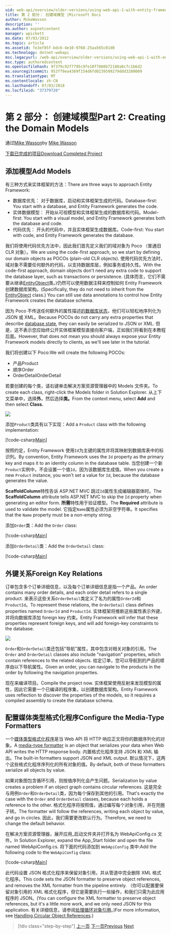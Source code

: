 ```yaml
---
uid: web-api/overview/older-versions/using-web-api-1-with-entity-framework-5/using-web-api-with-entity-framework-part-2
title: 第 2 部分： 创建域模型 |Microsoft Docs
author: MikeWasson
description: ''
ms.author: aspnetcontent
manager: wpickett
ms.date: 07/03/2012
ms.topic: article
ms.assetid: fe3ef85f-bdc6-4e10-9768-25aa565c01d0
ms.technology: dotnet-webapi
msc.legacyurl: /web-api/overview/older-versions/using-web-api-1-with-entity-framework-5/using-web-api-with-entity-framework-part-2
msc.type: authoredcontent
ms.openlocfilehash: 9f379c92f7795c9fe10f7860b72188a8cfc1b6d2
ms.sourcegitcommit: 953ff9ea4369f154d6fd0239599279ddd3280009
ms.translationtype: MT
ms.contentlocale: zh-CN
ms.lasthandoff: 07/03/2018
ms.locfileid: "37379720"
---
```

<a name="part-2-creating-the-domain-models"></a><span data-ttu-id="42874-102">第 2 部分： 创建域模型</span><span class="sxs-lookup"><span data-stu-id="42874-102">Part 2: Creating the Domain Models</span></span>
====================
<span data-ttu-id="42874-103">通过[Mike Wasson](https://github.com/MikeWasson)</span><span class="sxs-lookup"><span data-stu-id="42874-103">by [Mike Wasson](https://github.com/MikeWasson)</span></span>

[<span data-ttu-id="42874-104">下载已完成的项目</span><span class="sxs-lookup"><span data-stu-id="42874-104">Download Completed Project</span></span>](http://code.msdn.microsoft.com/ASP-NET-Web-API-with-afa30545)

## <a name="add-models"></a><span data-ttu-id="42874-105">添加模型</span><span class="sxs-lookup"><span data-stu-id="42874-105">Add Models</span></span>

<span data-ttu-id="42874-106">有三种方式来实体框架的方法：</span><span class="sxs-lookup"><span data-stu-id="42874-106">There are three ways to approach Entity Framework:</span></span>

- <span data-ttu-id="42874-107">数据库优先： 对于数据库，启动和实体框架生成的代码。</span><span class="sxs-lookup"><span data-stu-id="42874-107">Database-first: You start with a database, and Entity Framework generates the code.</span></span>
- <span data-ttu-id="42874-108">实体数据模型： 开始从可视模型和实体框架生成的数据库和代码。</span><span class="sxs-lookup"><span data-stu-id="42874-108">Model-first: You start with a visual model, and Entity Framework generates both the database and code.</span></span>
- <span data-ttu-id="42874-109">代码优先： 开头的代码中，并且实体框架生成数据库。</span><span class="sxs-lookup"><span data-stu-id="42874-109">Code-first: You start with code, and Entity Framework generates the database.</span></span>

<span data-ttu-id="42874-110">我们将使用代码优先方法中，因此我们首先定义我们的域对象为 Poco （普通旧 CLR 对象）。</span><span class="sxs-lookup"><span data-stu-id="42874-110">We are using the code-first approach, so we start by defining our domain objects as POCOs (plain-old CLR objects).</span></span> <span data-ttu-id="42874-111">使用代码优先方法时，域对象不需要任何额外的代码，以支持数据库层，例如事务或持久性。</span><span class="sxs-lookup"><span data-stu-id="42874-111">With the code-first approach, domain objects don't need any extra code to support the database layer, such as transactions or persistence.</span></span> <span data-ttu-id="42874-112">(具体而言，它们不需要从继承[EntityObject](https://msdn.microsoft.com/library/system.data.objects.dataclasses.entityobject.aspx)类。)仍然可以使用数据注释来控制如何 Entity Framework 创建数据库架构。</span><span class="sxs-lookup"><span data-stu-id="42874-112">(Specifically, they do not need to inherit from the [EntityObject](https://msdn.microsoft.com/library/system.data.objects.dataclasses.entityobject.aspx) class.) You can still use data annotations to control how Entity Framework creates the database schema.</span></span>

<span data-ttu-id="42874-113">因为 Poco 不传送任何额外的属性描述[的数据库状态](https://msdn.microsoft.com/library/system.data.entitystate.aspx)，他们可以轻松地序列化为 JSON 或 XML。</span><span class="sxs-lookup"><span data-stu-id="42874-113">Because POCOs do not carry any extra properties that describe [database state](https://msdn.microsoft.com/library/system.data.entitystate.aspx), they can easily be serialized to JSON or XML.</span></span> <span data-ttu-id="42874-114">但是，这不表示您应始终公开实体框架模型直接向客户端，正如我们将看到在本教程后面。</span><span class="sxs-lookup"><span data-stu-id="42874-114">However, that does not mean you should always expose your Entity Framework models directly to clients, as we'll see later in the tutorial.</span></span>

<span data-ttu-id="42874-115">我们将创建以下 Poco:</span><span class="sxs-lookup"><span data-stu-id="42874-115">We will create the following POCOs:</span></span>

- <span data-ttu-id="42874-116">产品</span><span class="sxs-lookup"><span data-stu-id="42874-116">Product</span></span>
- <span data-ttu-id="42874-117">顺序</span><span class="sxs-lookup"><span data-stu-id="42874-117">Order</span></span>
- <span data-ttu-id="42874-118">OrderDetail</span><span class="sxs-lookup"><span data-stu-id="42874-118">OrderDetail</span></span>

<span data-ttu-id="42874-119">若要创建的每个类，请右键单击解决方案资源管理器中的 Models 文件夹。</span><span class="sxs-lookup"><span data-stu-id="42874-119">To create each class, right-click the Models folder in Solution Explorer.</span></span> <span data-ttu-id="42874-120">从上下文菜单中，选择**外**，然后选择**类。**</span><span class="sxs-lookup"><span data-stu-id="42874-120">From the context menu, select **Add** and then select **Class.**</span></span>

![](using-web-api-with-entity-framework-part-2/_static/image1.png)

<span data-ttu-id="42874-121">添加`Product`类具有以下实现：</span><span class="sxs-lookup"><span data-stu-id="42874-121">Add a `Product` class with the following implementation:</span></span>

[!code-csharp[Main](using-web-api-with-entity-framework-part-2/samples/sample1.cs)]

<span data-ttu-id="42874-122">按照约定，Entity Framework 使用`Id`为主键的属性并将其映射到数据库表中的标识列。</span><span class="sxs-lookup"><span data-stu-id="42874-122">By convention, Entity Framework uses the `Id` property as the primary key and maps it to an identity column in the database table.</span></span> <span data-ttu-id="42874-123">当您创建一个新`Product`实例中，不会设置一个值`Id`，因为该数据库生成值。</span><span class="sxs-lookup"><span data-stu-id="42874-123">When you create a new `Product` instance, you won't set a value for `Id`, because the database generates the value.</span></span>

<span data-ttu-id="42874-124">**ScaffoldColumn**特性告诉 ASP.NET MVC 跳过`Id`属性生成编辑器窗体时。</span><span class="sxs-lookup"><span data-stu-id="42874-124">The **ScaffoldColumn** attribute tells ASP.NET MVC to skip the `Id` property when generating an editor form.</span></span> <span data-ttu-id="42874-125">**所需**特性用于验证模型。</span><span class="sxs-lookup"><span data-stu-id="42874-125">The **Required** attribute is used to validate the model.</span></span> <span data-ttu-id="42874-126">它指定`Name`属性必须为非空字符串。</span><span class="sxs-lookup"><span data-stu-id="42874-126">It specifies that the `Name` property must be a non-empty string.</span></span>

<span data-ttu-id="42874-127">添加`Order`类：</span><span class="sxs-lookup"><span data-stu-id="42874-127">Add the `Order` class:</span></span>

[!code-csharp[Main](using-web-api-with-entity-framework-part-2/samples/sample2.cs)]

<span data-ttu-id="42874-128">添加`OrderDetail`类：</span><span class="sxs-lookup"><span data-stu-id="42874-128">Add the `OrderDetail` class:</span></span>

[!code-csharp[Main](using-web-api-with-entity-framework-part-2/samples/sample3.cs)]

## <a name="foreign-key-relations"></a><span data-ttu-id="42874-129">外键关系</span><span class="sxs-lookup"><span data-stu-id="42874-129">Foreign Key Relations</span></span>

<span data-ttu-id="42874-130">订单包含多个订单详细信息，以及每个订单详细信息是指一个产品。</span><span class="sxs-lookup"><span data-stu-id="42874-130">An order contains many order details, and each order detail refers to a single product.</span></span> <span data-ttu-id="42874-131">来表示这些关系`OrderDetail`类定义了名为的属性`OrderId`和`ProductId`。</span><span class="sxs-lookup"><span data-stu-id="42874-131">To represent these relations, the `OrderDetail` class defines properties named `OrderId` and `ProductId`.</span></span> <span data-ttu-id="42874-132">实体框架将推断这些属性表示外键，并将向数据库添加 foreign key 约束。</span><span class="sxs-lookup"><span data-stu-id="42874-132">Entity Framework will infer that these properties represent foreign keys, and will add foreign-key constraints to the database.</span></span>

![](using-web-api-with-entity-framework-part-2/_static/image2.png)

<span data-ttu-id="42874-133">`Order`和`OrderDetail`类还包括"导航"属性，其中包含对相关对象的引用。</span><span class="sxs-lookup"><span data-stu-id="42874-133">The `Order` and `OrderDetail` classes also include "navigation" properties, which contain references to the related objects.</span></span> <span data-ttu-id="42874-134">给定订单，您可以导航到的产品的顺序由以下导航属性。</span><span class="sxs-lookup"><span data-stu-id="42874-134">Given an order, you can navigate to the products in the order by following the navigation properties.</span></span>

<span data-ttu-id="42874-135">现在来编译项目。</span><span class="sxs-lookup"><span data-stu-id="42874-135">Compile the project now.</span></span> <span data-ttu-id="42874-136">实体框架使用反射来发现模型的属性，因此它需要一个已编译的程序集，以创建数据库架构。</span><span class="sxs-lookup"><span data-stu-id="42874-136">Entity Framework uses reflection to discover the properties of the models, so it requires a compiled assembly to create the database schema.</span></span>

## <a name="configure-the-media-type-formatters"></a><span data-ttu-id="42874-137">配置媒体类型格式化程序</span><span class="sxs-lookup"><span data-stu-id="42874-137">Configure the Media-Type Formatters</span></span>

<span data-ttu-id="42874-138">一个[媒体类型格式化程序](../../formats-and-model-binding/media-formatters.md)是当 Web API 将 HTTP 响应正文将你的数据序列化的对象。</span><span class="sxs-lookup"><span data-stu-id="42874-138">A [media-type formatter](../../formats-and-model-binding/media-formatters.md) is an object that serializes your data when Web API writes the HTTP response body.</span></span> <span data-ttu-id="42874-139">内置格式化程序支持 JSON 和 XML 输出。</span><span class="sxs-lookup"><span data-stu-id="42874-139">The built-in formatters support JSON and XML output.</span></span> <span data-ttu-id="42874-140">默认情况下，这两个这些格式化程序序列化的所有对象的值。</span><span class="sxs-lookup"><span data-stu-id="42874-140">By default, both of these formatters serialize all objects by value.</span></span>

<span data-ttu-id="42874-141">如果对象图包含循环引用，则按值序列化会产生问题。</span><span class="sxs-lookup"><span data-stu-id="42874-141">Serialization by value creates a problem if an object graph contains circular references.</span></span> <span data-ttu-id="42874-142">这是完全与用例`Order`和`OrderDetail`类，因为每个保存到其他的引用。</span><span class="sxs-lookup"><span data-stu-id="42874-142">That's exactly the case with the `Order` and `OrderDetail` classes, because each holds a reference to the other.</span></span> <span data-ttu-id="42874-143">格式化程序将按照值，通过编写每个对象引用，并在兜圈子转。</span><span class="sxs-lookup"><span data-stu-id="42874-143">The formatter will follow the references, writing each object by value, and go in circles.</span></span> <span data-ttu-id="42874-144">因此，我们需要更改默认行为。</span><span class="sxs-lookup"><span data-stu-id="42874-144">Therefore, we need to change the default behavior.</span></span>

<span data-ttu-id="42874-145">在解决方案资源管理器，展开应用\_启动文件夹并打开名为 WebApiConfig.cs 文件。</span><span class="sxs-lookup"><span data-stu-id="42874-145">In Solution Explorer, expand the App\_Start folder and open the file named WebApiConfig.cs.</span></span> <span data-ttu-id="42874-146">将下面的代码添加到 `WebApiConfig` 类中:</span><span class="sxs-lookup"><span data-stu-id="42874-146">Add the following code to the `WebApiConfig` class:</span></span>

[!code-csharp[Main](using-web-api-with-entity-framework-part-2/samples/sample4.cs?highlight=11)]

<span data-ttu-id="42874-147">此代码设置 JSON 格式化程序来保留对象引用，并从管道中完全删除 XML 格式化程序。</span><span class="sxs-lookup"><span data-stu-id="42874-147">This code sets the JSON formatter to preserve object references, and removes the XML formatter from the pipeline entirely.</span></span> <span data-ttu-id="42874-148">（你可以配置要保留对象引用的 XML 格式化程序，但它是需要执行一些操作，和我们只需为此应用程序的 JSON。</span><span class="sxs-lookup"><span data-stu-id="42874-148">(You can configure the XML formatter to preserve object references, but it's a little more work, and we only need JSON for this application.</span></span> <span data-ttu-id="42874-149">有关详细信息，请参阅[处理循环对象引用](../../formats-and-model-binding/json-and-xml-serialization.md#handling_circular_object_references)。)</span><span class="sxs-lookup"><span data-stu-id="42874-149">For more information, see [Handling Circular Object References](../../formats-and-model-binding/json-and-xml-serialization.md#handling_circular_object_references).)</span></span>

> [!div class="step-by-step"]
> <span data-ttu-id="42874-150">[上一页](using-web-api-with-entity-framework-part-1.md)
> [下一页](using-web-api-with-entity-framework-part-3.md)</span><span class="sxs-lookup"><span data-stu-id="42874-150">[Previous](using-web-api-with-entity-framework-part-1.md)
[Next](using-web-api-with-entity-framework-part-3.md)</span></span>
